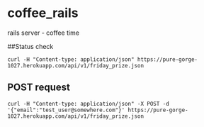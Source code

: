 coffee_rails
============

rails server - coffee time

##Status check

`curl -H "Content-type: application/json" https://pure-gorge-1027.herokuapp.com/api/v1/friday_prize.json`


## POST request

`curl -H "Content-type: application/json" -X POST -d '{"email":"test_user@somewhere.com"}' https://pure-gorge-1027.herokuapp.com/api/v1/friday_prize.json`